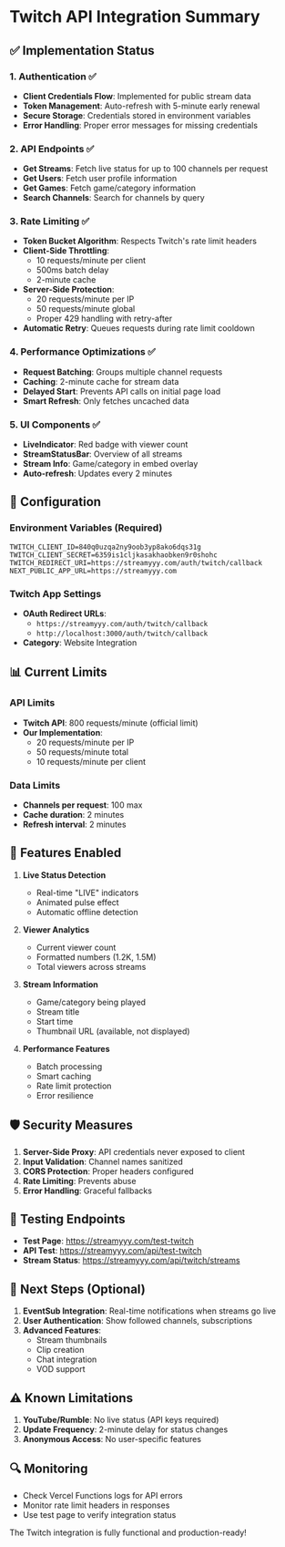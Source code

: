 # Twitch API Integration Summary

## ✅ Implementation Status

### 1. **Authentication** ✅
- **Client Credentials Flow**: Implemented for public stream data
- **Token Management**: Auto-refresh with 5-minute early renewal
- **Secure Storage**: Credentials stored in environment variables
- **Error Handling**: Proper error messages for missing credentials

### 2. **API Endpoints** ✅
- **Get Streams**: Fetch live status for up to 100 channels per request
- **Get Users**: Fetch user profile information
- **Get Games**: Fetch game/category information
- **Search Channels**: Search for channels by query

### 3. **Rate Limiting** ✅
- **Token Bucket Algorithm**: Respects Twitch's rate limit headers
- **Client-Side Throttling**: 
  - 10 requests/minute per client
  - 500ms batch delay
  - 2-minute cache
- **Server-Side Protection**:
  - 20 requests/minute per IP
  - 50 requests/minute global
  - Proper 429 handling with retry-after
- **Automatic Retry**: Queues requests during rate limit cooldown

### 4. **Performance Optimizations** ✅
- **Request Batching**: Groups multiple channel requests
- **Caching**: 2-minute cache for stream data
- **Delayed Start**: Prevents API calls on initial page load
- **Smart Refresh**: Only fetches uncached data

### 5. **UI Components** ✅
- **LiveIndicator**: Red badge with viewer count
- **StreamStatusBar**: Overview of all streams
- **Stream Info**: Game/category in embed overlay
- **Auto-refresh**: Updates every 2 minutes

## 🔧 Configuration

### Environment Variables (Required)
```env
TWITCH_CLIENT_ID=840q0uzqa2ny9oob3yp8ako6dqs31g
TWITCH_CLIENT_SECRET=6359is1cljkasakhaobken9r0shohc
TWITCH_REDIRECT_URI=https://streamyyy.com/auth/twitch/callback
NEXT_PUBLIC_APP_URL=https://streamyyy.com
```

### Twitch App Settings
- **OAuth Redirect URLs**:
  - `https://streamyyy.com/auth/twitch/callback`
  - `http://localhost:3000/auth/twitch/callback`
- **Category**: Website Integration

## 📊 Current Limits

### API Limits
- **Twitch API**: 800 requests/minute (official limit)
- **Our Implementation**:
  - 20 requests/minute per IP
  - 50 requests/minute total
  - 10 requests/minute per client

### Data Limits
- **Channels per request**: 100 max
- **Cache duration**: 2 minutes
- **Refresh interval**: 2 minutes

## 🚀 Features Enabled

1. **Live Status Detection**
   - Real-time "LIVE" indicators
   - Animated pulse effect
   - Automatic offline detection

2. **Viewer Analytics**
   - Current viewer count
   - Formatted numbers (1.2K, 1.5M)
   - Total viewers across streams

3. **Stream Information**
   - Game/category being played
   - Stream title
   - Start time
   - Thumbnail URL (available, not displayed)

4. **Performance Features**
   - Batch processing
   - Smart caching
   - Rate limit protection
   - Error resilience

## 🛡️ Security Measures

1. **Server-Side Proxy**: API credentials never exposed to client
2. **Input Validation**: Channel names sanitized
3. **CORS Protection**: Proper headers configured
4. **Rate Limiting**: Prevents abuse
5. **Error Handling**: Graceful fallbacks

## 📝 Testing Endpoints

- **Test Page**: https://streamyyy.com/test-twitch
- **API Test**: https://streamyyy.com/api/test-twitch
- **Stream Status**: https://streamyyy.com/api/twitch/streams

## 🎯 Next Steps (Optional)

1. **EventSub Integration**: Real-time notifications when streams go live
2. **User Authentication**: Show followed channels, subscriptions
3. **Advanced Features**:
   - Stream thumbnails
   - Clip creation
   - Chat integration
   - VOD support

## ⚠️ Known Limitations

1. **YouTube/Rumble**: No live status (API keys required)
2. **Update Frequency**: 2-minute delay for status changes
3. **Anonymous Access**: No user-specific features

## 🔍 Monitoring

- Check Vercel Functions logs for API errors
- Monitor rate limit headers in responses
- Use test page to verify integration status

The Twitch integration is fully functional and production-ready!